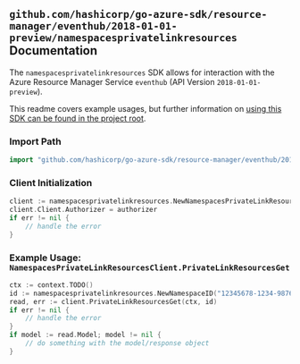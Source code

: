 
## `github.com/hashicorp/go-azure-sdk/resource-manager/eventhub/2018-01-01-preview/namespacesprivatelinkresources` Documentation

The `namespacesprivatelinkresources` SDK allows for interaction with the Azure Resource Manager Service `eventhub` (API Version `2018-01-01-preview`).

This readme covers example usages, but further information on [using this SDK can be found in the project root](https://github.com/hashicorp/go-azure-sdk/tree/main/docs).

### Import Path

```go
import "github.com/hashicorp/go-azure-sdk/resource-manager/eventhub/2018-01-01-preview/namespacesprivatelinkresources"
```


### Client Initialization

```go
client := namespacesprivatelinkresources.NewNamespacesPrivateLinkResourcesClientWithBaseURI("https://management.azure.com")
client.Client.Authorizer = authorizer
if err != nil {
	// handle the error
}
```


### Example Usage: `NamespacesPrivateLinkResourcesClient.PrivateLinkResourcesGet`

```go
ctx := context.TODO()
id := namespacesprivatelinkresources.NewNamespaceID("12345678-1234-9876-4563-123456789012", "example-resource-group", "namespaceValue")
read, err := client.PrivateLinkResourcesGet(ctx, id)
if err != nil {
	// handle the error
}
if model := read.Model; model != nil {
	// do something with the model/response object
}
```
